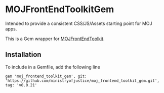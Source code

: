 MOJFrontEndToolkitGem
=====================

Intended to provide a consistent CSS/JS/Assets starting point for MOJ apps.

This is a Gem wrapper for [MOJFrontEndToolkit](https://github.com/ministryofjustice/moj_frontend_toolkit).

Installation
------------

To include in a Gemfile, add the following line

`gem 'moj_frontend_toolkit_gem', git: 'https://github.com/ministryofjustice/moj_frontend_toolkit_gem.git', tag: 'v0.0.21'`
